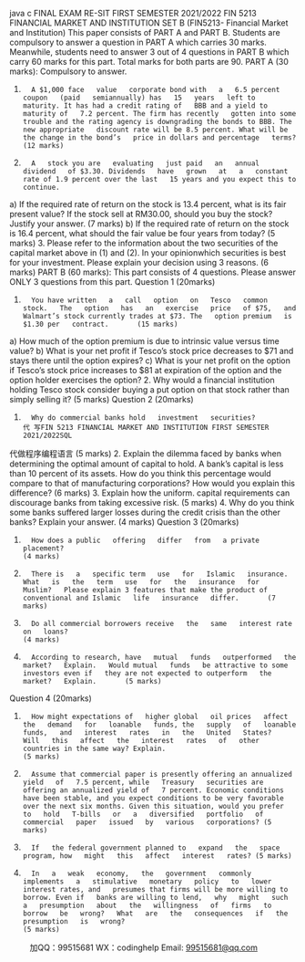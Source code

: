 java c
FINAL EXAM RE-SIT 
FIRST SEMESTER 2021/2022 
FIN 5213 
FINANCIAL MARKET AND INSTITUTION 
SET B 
(FIN5213- Financial Market and Institution) This paper   consists   of PART A   and   PART   B.   Students   are   compulsory to   answer   a   question   in   PART A   which carries 30 marks. Meanwhile,   students need to   answer   3   out   of   4   questions   in PART   B   which   carry   60 marks for this part. Total marks for both parts are   90.
PART A (30 marks): Compulsory to answer. 
1.       A $1,000 face   value   corporate bond with   a   6.5 percent   coupon   (paid   semiannually) has   15   years   left to   maturity. It has had a credit rating of   BBB and a yield to maturity of   7.2 percent. The firm has recently   gotten into some trouble and the rating agency is downgrading the bonds to BBB. The new appropriate   discount rate will be 8.5 percent. What will be the change in the bond’s   price in dollars and percentage   terms?                                                                                                       (12 marks)
2.       A   stock you are   evaluating   just paid   an   annual   dividend   of $3.30. Dividends   have   grown   at   a   constant   rate of 1.9 percent over the last   15 years and you expect this to   continue.
a)       If   the   required   rate   of   return   on   the   stock   is   13.4 percent,   what   is   its   fair   present   value?   If   the stock sell at RM30.00, should   you buy the stock? Justify your   answer.                                        (7 marks)
b)       If   the required rate of   return on the stock is   16.4 percent, what   should the   fair value be   four years from today?                               (5 marks)
3.       Please   refer to   the   information   about   the   two   securities   of the   capital   market   above   in   (1)   and   (2).   In   your opinionwhich securities is best for your investment. Please explain your decision using 3 reasons.       (6 marks)
PART B (60 marks): This part consists of   4 questions.   Please answer ONLY 3 questions from this part.
Question 1 (20marks) 
1.       You have written   a   call   option   on   Tesco   common   stock.   The   option   has   an   exercise   price   of $75,   and   Walmart’s stock currently trades at $73. The   option premium   is   $1.30 per   contract.       (15 marks)
a)       How   much   of   the   option   premium   is   due   to   intrinsic   value   versus   time   value?
b)       What is your net profit if   Tesco’s stock price decreases to $71   and   stays   there until   the   option   expires?
c)       What is your net profit on the option if   Tesco’s   stock price   increases   to   $81   at   expiration   of   the option and the option holder exercises the   option?
2.       Why would a financial institution holding Tesco stock consider buying a put option on that stock rather   than simply selling   it?                    (5 marks)
Question 2 (20marks) 
1.       Why do commercial banks hold   investment   securities?                                                                                                                                           代 写FIN 5213 FINANCIAL MARKET AND INSTITUTION FIRST SEMESTER 2021/2022SQL
代做程序编程语言               (5 marks)
2.       Explain the dilemma faced by banks when determining the   optimal amount of   capital to hold. A bank’s   capital is less than   10 percent of   its assets. How do you think this percentage would compare to   that   of   manufacturing corporations? How would you explain this difference?       (6 marks)
3.       Explain how the uniform. capital requirements   can discourage banks   from   taking   excessive risk.      (5 marks)
4.       Why do you think some banks suffered larger losses during the credit crisis than the other   banks? Explain your answer.       (4 marks)
Question 3 (20marks) 
1.       How does a public   offering   differ   from   a private placement?                                                                                                                            (4 marks)
2.       There is   a   specific term   use   for   Islamic   insurance.   What   is   the   term   use   for   the   insurance   for   Muslim?   Please explain 3 features that make the product of   conventional and Islamic   life   insurance   differ.       (7 marks)
3.       Do all commercial borrowers receive   the   same   interest rate   on   loans?                                                                                  (4 marks)
4.       According to research, have   mutual   funds   outperformed   the   market?   Explain.   Would mutual   funds   be attractive to some investors even if   they are not expected to outperform   the market?   Explain.       (5 marks)
Question 4 (20marks) 
1.       How might expectations of   higher global   oil prices   affect the   demand   for   loanable   funds, the   supply   of   loanable   funds,   and   interest   rates   in   the   United   States?   Will   this   affect   the   interest   rates   of   other   countries in the same way? Explain.                                                                   (5 marks)
2.       Assume that commercial paper is presently offering an annualized yield   of   7.5 percent, while   Treasury   securities are offering an annualized yield of   7 percent. Economic conditions have been stable, and you expect conditions to be very favorable over the next six months. Given this situation, would you prefer   to   hold   T-bills   or   a   diversified   portfolio   of   commercial   paper   issued   by   various   corporations? (5 marks)
3.       If   the federal government planned to   expand   the   space program, how   might   this   affect   interest   rates? (5 marks)
4.       In   a   weak   economy,   the   government   commonly   implements   a   stimulative   monetary   policy   to   lower   interest rates, and   presumes that firms will be more willing to borrow. Even if   banks are willing to lend,   why   might   such   a   presumption   about   the   willingness   of   firms   to   borrow   be   wrong?   What   are   the   consequences   if   the   presumption   is   wrong?                                                                                                                                                                                                          (5 marks)

         
加QQ：99515681  WX：codinghelp  Email: 99515681@qq.com
